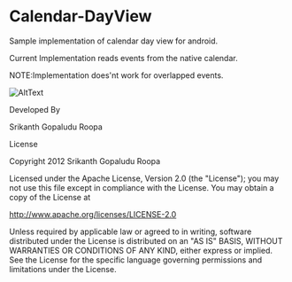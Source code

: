 Calendar-DayView
================

Sample implementation of calendar day view for android.

Current Implementation reads events from the native calendar.

NOTE:Implementation does'nt work for overlapped events. 


![AltText](http://snag.gy/lX2QW.jpg)


Developed By

Srikanth Gopaludu Roopa

License

Copyright 2012 Srikanth Gopaludu Roopa


Licensed under the Apache License, Version 2.0 (the "License");
you may not use this file except in compliance with the License.
You may obtain a copy of the License at

http://www.apache.org/licenses/LICENSE-2.0

Unless required by applicable law or agreed to in writing, software
distributed under the License is distributed on an "AS IS" BASIS,
WITHOUT WARRANTIES OR CONDITIONS OF ANY KIND, either express or implied.
See the License for the specific language governing permissions and
limitations under the License. 
